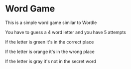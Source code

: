 # Word Game

This is a simple word game similar to Wordle

You have to guess a 4 word letter and you have 5 attempts

If the letter is green it's in the correct place

If the letter is orange it's in the wrong place

If the letter is gray it's not in the secret word